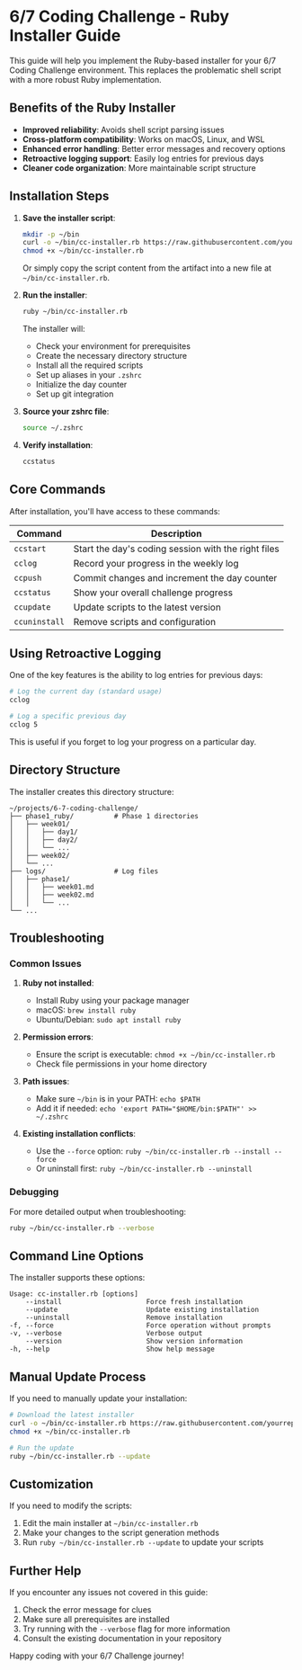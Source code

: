 # 6/7 Coding Challenge - Ruby Installer Guide

This guide will help you implement the Ruby-based installer for your 6/7 Coding Challenge environment. This replaces the problematic shell script with a more robust Ruby implementation.

## Benefits of the Ruby Installer

- **Improved reliability**: Avoids shell script parsing issues
- **Cross-platform compatibility**: Works on macOS, Linux, and WSL
- **Enhanced error handling**: Better error messages and recovery options
- **Retroactive logging support**: Easily log entries for previous days
- **Cleaner code organization**: More maintainable script structure

## Installation Steps

1. **Save the installer script**:
   
   ```bash
   mkdir -p ~/bin
   curl -o ~/bin/cc-installer.rb https://raw.githubusercontent.com/yourrepo/6-7-coding-challenge/main/scripts/cc-installer.rb
   chmod +x ~/bin/cc-installer.rb
   ```

   Or simply copy the script content from the artifact into a new file at `~/bin/cc-installer.rb`.

2. **Run the installer**:

   ```bash
   ruby ~/bin/cc-installer.rb
   ```

   The installer will:
   - Check your environment for prerequisites
   - Create the necessary directory structure
   - Install all the required scripts
   - Set up aliases in your `.zshrc`
   - Initialize the day counter
   - Set up git integration

3. **Source your zshrc file**:

   ```bash
   source ~/.zshrc
   ```

4. **Verify installation**:

   ```bash
   ccstatus
   ```

## Core Commands

After installation, you'll have access to these commands:

| Command    | Description                                           |
|------------|-------------------------------------------------------|
| `ccstart`  | Start the day's coding session with the right files   |
| `cclog`    | Record your progress in the weekly log                |
| `ccpush`   | Commit changes and increment the day counter          |
| `ccstatus` | Show your overall challenge progress                  |
| `ccupdate` | Update scripts to the latest version                  |
| `ccuninstall` | Remove scripts and configuration                   |

## Using Retroactive Logging

One of the key features is the ability to log entries for previous days:

```bash
# Log the current day (standard usage)
cclog

# Log a specific previous day
cclog 5
```

This is useful if you forget to log your progress on a particular day.

## Directory Structure

The installer creates this directory structure:

```
~/projects/6-7-coding-challenge/
├── phase1_ruby/          # Phase 1 directories
│   ├── week01/
│   │   ├── day1/
│   │   ├── day2/
│   │   └── ...
│   ├── week02/
│   └── ...
├── logs/                 # Log files
│   ├── phase1/
│   │   ├── week01.md
│   │   ├── week02.md
│   │   └── ...
└── ...
```

## Troubleshooting

### Common Issues

1. **Ruby not installed**:
   - Install Ruby using your package manager
   - macOS: `brew install ruby`
   - Ubuntu/Debian: `sudo apt install ruby`

2. **Permission errors**:
   - Ensure the script is executable: `chmod +x ~/bin/cc-installer.rb`
   - Check file permissions in your home directory

3. **Path issues**:
   - Make sure `~/bin` is in your PATH: `echo $PATH`
   - Add it if needed: `echo 'export PATH="$HOME/bin:$PATH"' >> ~/.zshrc`

4. **Existing installation conflicts**:
   - Use the `--force` option: `ruby ~/bin/cc-installer.rb --install --force`
   - Or uninstall first: `ruby ~/bin/cc-installer.rb --uninstall`

### Debugging

For more detailed output when troubleshooting:

```bash
ruby ~/bin/cc-installer.rb --verbose
```

## Command Line Options

The installer supports these options:

```
Usage: cc-installer.rb [options]
    --install                     Force fresh installation
    --update                      Update existing installation
    --uninstall                   Remove installation
-f, --force                       Force operation without prompts
-v, --verbose                     Verbose output
    --version                     Show version information
-h, --help                        Show help message
```

## Manual Update Process

If you need to manually update your installation:

```bash
# Download the latest installer
curl -o ~/bin/cc-installer.rb https://raw.githubusercontent.com/yourrepo/6-7-coding-challenge/main/scripts/cc-installer.rb
chmod +x ~/bin/cc-installer.rb

# Run the update
ruby ~/bin/cc-installer.rb --update
```

## Customization

If you need to modify the scripts:

1. Edit the main installer at `~/bin/cc-installer.rb`
2. Make your changes to the script generation methods
3. Run `ruby ~/bin/cc-installer.rb --update` to update your scripts

## Further Help

If you encounter any issues not covered in this guide:

1. Check the error message for clues
2. Make sure all prerequisites are installed
3. Try running with the `--verbose` flag for more information
4. Consult the existing documentation in your repository

Happy coding with your 6/7 Challenge journey!
